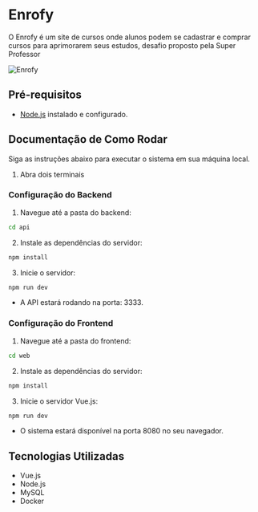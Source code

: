 # Enrofy

O Enrofy é um site de cursos onde alunos podem se cadastrar e comprar cursos para aprimorarem seus estudos, desafio proposto pela Super Professor

![Enrofy](https://cdn.discordapp.com/attachments/695042455724228638/1206196533259931668/logo.png?ex=65db210f&is=65c8ac0f&hm=f874a433dbdf69fbfe2118957b889ffe8762909685b3cfa9463fe6d74842632a&)

## Pré-requisitos

- [Node.js](https://nodejs.org/) instalado e configurado.

## Documentação de Como Rodar

Siga as instruções abaixo para executar o sistema em sua máquina local.

1. Abra dois terminais

### Configuração do Backend

1. Navegue até a pasta do backend:

```bash
cd api
```

2. Instale as dependências do servidor:

```bash
npm install
```

3. Inicie o servidor:

```bash
npm run dev
```

- A API estará rodando na porta: 3333.

### Configuração do Frontend

1. Navegue até a pasta do frontend:

```bash
cd web
```

2. Instale as dependências do servidor:

```bash
npm install
```

3. Inicie o servidor Vue.js:

```bash
npm run dev
```

- O sistema estará disponível na porta 8080 no seu navegador.

## Tecnologias Utilizadas

- Vue.js
- Node.js
- MySQL
- Docker
